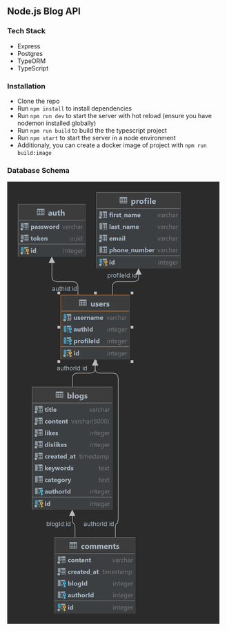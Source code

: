 ## Node.js Blog API

### Tech Stack

- Express
- Postgres
- TypeORM
- TypeScript

### Installation

- Clone the repo
- Run `npm install` to install dependencies
- Run `npm run dev` to start the server with hot reload (ensure you have nodemon installed globally)
- Run `npm run build` to build the the typescript project
- Run `npm start` to start the server in a node environment
- Additionaly, you can create a docker image of project with `npm run build:image`


### Database Schema

![Database Schema(Visualized on DataGrip)](./db-image.png)